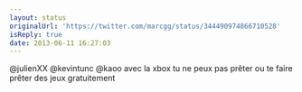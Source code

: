 ```yaml
---
layout: status
originalUrl: 'https://twitter.com/marcgg/status/344490974866710528'
isReply: true
date: 2013-06-11 16:27:03
---
```


@julienXX @kevintunc @kaoo avec la xbox tu ne peux pas prêter ou te faire prêter des jeux gratuitement
